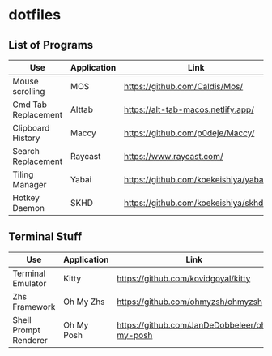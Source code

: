 # dotfiles

## List of Programs
|Use | Application | Link |
|-----|------|-----|
|Mouse scrolling | MOS |https://github.com/Caldis/Mos/ |
|Cmd Tab Replacement | Alttab | https://alt-tab-macos.netlify.app/ |
|Clipboard History | Maccy | https://github.com/p0deje/Maccy/ |
|Search Replacement | Raycast | https://www.raycast.com/ |
|Tiling Manager | Yabai | https://github.com/koekeishiya/yabai/ |
|Hotkey Daemon | SKHD | https://github.com/koekeishiya/skhd/ |

## Terminal Stuff
|Use | Application | Link |
|-----|------|-----|
|Terminal Emulator | Kitty | https://github.com/kovidgoyal/kitty |
|Zhs Framework | Oh My Zhs | https://github.com/ohmyzsh/ohmyzsh |
|Shell Prompt Renderer | Oh My Posh | https://github.com/JanDeDobbeleer/oh-my-posh |
